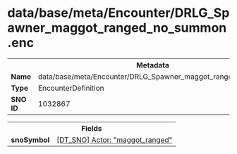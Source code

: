 <h1>data/base/meta/Encounter/DRLG_Spawner_maggot_ranged_no_summon.enc</h1><table><tr><th colspan="100%">Metadata</th></tr><tr><td><b>Name</b></td><td>data/base/meta/Encounter/DRLG_Spawner_maggot_ranged_no_summon.enc</td></tr><tr><td><b>Type</b></td><td>EncounterDefinition</td></tr><tr><td><b>SNO ID</b></td><td>1032867</td></tr></table>

<table><tr><th colspan="100%">Fields</th></tr><tr><td><b>snoSymbol</b></td><td><a href="..\Actor\maggot_ranged.acr.md">[DT_SNO] Actor: "maggot_ranged"</a></td></tr></table>

